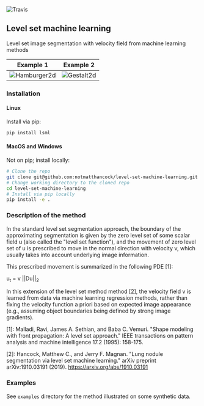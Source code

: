 ![Travis](https://travis-ci.com/notmatthancock/level-set-machine-learning.svg?token=vyEDTSsnnxok9zbF6h68&branch=master)


## Level set machine learning

Level set image segmentation with velocity field from
machine learning methods

Example 1 | Example 2
:--------:|:---------:
![Hamburger2d](https://raw.githubusercontent.com/notmatthancock/level-set-machine-learning/master/img/hamburger2d.gif) | ![Gestalt2d](https://raw.githubusercontent.com/notmatthancock/level-set-machine-learning/master/img/gestalt2d.gif)

### Installation

#### Linux

Install via pip:

```bash
pip install lsml
```

#### MacOS and Windows

Not on pip; install locally:

```bash
# Clone the repo
git clone git@github.com:notmatthancock/level-set-machine-learning.git
# Change working directory to the cloned repo
cd level-set-machine-learning
# Install via pip locally
pip install -e .
```

### Description of the method

In the standard level set segmentation
approach, the boundary of the approximating segmentation is given
by the zero level set of some scalar field u (also called the 
"level set function"), and the movement of zero level set of u
is prescribed to move in the normal direction with velocity ν, which
usually takes into account underlying image information.

This prescribed movement is summarized in the following PDE [1]:

u<sub>t</sub> = v ||Du||<sub>2</sub>

In this extension of the level set method method [2], the velocity
field v is learned from data via machine learning regression methods,
rather than fixing the velocity function a priori based on expected image 
appearance (e.g., assuming object boundaries being defined by strong
image gradients).

[1]: Malladi, Ravi, James A. Sethian, and Baba C. Vemuri. "Shape modeling with front propagation: A level set approach." IEEE transactions on pattern analysis and machine intelligence 17.2 (1995): 158-175.

[2]: Hancock, Matthew C., and Jerry F. Magnan. "Lung nodule segmentation via level set machine learning." arXiv preprint arXiv:1910.03191 (2019). https://arxiv.org/abs/1910.03191

### Examples

See `examples` directory for the method illustrated on some synthetic data.
